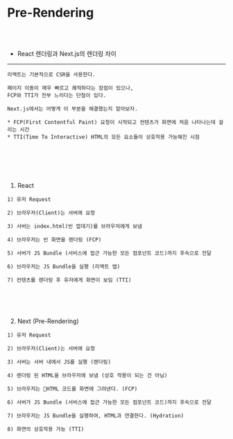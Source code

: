# Pre-Rendering

<br />
<br />

* React 렌더링과 Next.js의 렌더링 차이
---

```
리액트는 기본적으로 CSR을 사용한다.

페이지 이동이 매우 빠르고 쾌적하다는 장점이 있으나,
FCP와 TTI가 전부 느리다는 단점이 있다.

Next.js에서는 어떻게 이 부분을 해결했는지 알아보자.

* FCP(First Contentful Paint) 요청이 시작되고 컨텐츠가 화면에 처음 나타나는데 걸리는 시간
* TTI(Time To Interactive) HTML의 모든 요소들이 상호작용 가능해진 시점
```

<br />
<br />
<br />
<br />

1. React

```
1) 유저 Request

2) 브라우저(Client)는 서버에 요청

3) 서버는 index.html(빈 껍데기)를 브라우저에게 보냄

4) 브라우저는 빈 화면을 렌더링 (FCP)

5) 서버가 JS Bundle (서비스에 접근 가능한 모든 컴포넌트 코드)까지 후속으로 전달

6) 브라우저는 JS Bundle을 실행 (리액트 앱)

7) 컨텐츠를 렌더링 후 유저에게 화면이 보임 (TTI)
```

<br />
<br />
<br />

2. Next (Pre-Rendering)

```
1) 유저 Request

2) 브라우저(Client)는 서버에 요청

3) 서버는 서버 내에서 JS를 실행 (렌더링)

4) 렌더링 된 HTML을 브라우저에 보냄 (상호 작용이 되는 건 아님)

5) 브라우저는 HTML 코드를 화면에 그려낸다. (FCP)

6) 서버가 JS Bundle (서비스에 접근 가능한 모든 컴포넌트 코드)까지 후속으로 전달

7) 브라우저는 JS Bundle을 실행하여, HTML과 연결한다. (Hydration)

8) 화면의 상호작용 가능 (TTI)
```
